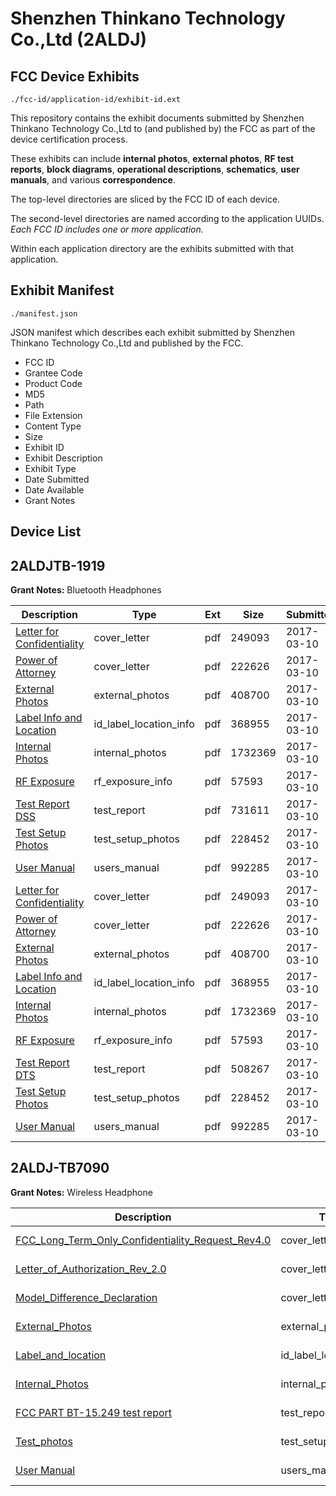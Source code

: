 # Shenzhen Thinkano Technology Co.,Ltd (2ALDJ)
## FCC Device Exhibits

```
./fcc-id/application-id/exhibit-id.ext
```

This repository contains the exhibit documents submitted by Shenzhen Thinkano Technology Co.,Ltd to (and published by) the FCC as part of the device certification process.

These exhibits can include **internal photos**, **external photos**, **RF test reports**, **block diagrams**, **operational descriptions**, **schematics**, **user manuals**, and various **correspondence**.

The top-level directories are sliced by the FCC ID of each device.

The second-level directories are named according to the application UUIDs. *Each FCC ID includes one or more application.*

Within each application directory are the exhibits submitted with that application. 

## Exhibit Manifest

```
./manifest.json
```

JSON manifest which describes each exhibit submitted by Shenzhen Thinkano Technology Co.,Ltd and published by the FCC.

- FCC ID
- Grantee Code
- Product Code
- MD5
- Path
- File Extension
- Content Type
- Size
- Exhibit ID
- Exhibit Description
- Exhibit Type
- Date Submitted
- Date Available
- Grant Notes

## Device List
## 2ALDJTB-1919
**Grant Notes:** Bluetooth Headphones

| Description | Type | Ext | Size | Submitted | Available |
| ----------- | ---- | --- | ---- | --------- | --------- |
| [Letter for Confidentiality](2ALDJTB-1919/e72d1e8088f3497843d583cbf7e8316b/3312191.pdf) | cover_letter | pdf | 249093 | 2017-03-10 | 2017-03-10 |
| [Power of Attorney](2ALDJTB-1919/e72d1e8088f3497843d583cbf7e8316b/3312192.pdf) | cover_letter | pdf | 222626 | 2017-03-10 | 2017-03-10 |
| [External Photos](2ALDJTB-1919/e72d1e8088f3497843d583cbf7e8316b/3312188.pdf) | external_photos | pdf | 408700 | 2017-03-10 | 2017-03-10 |
| [Label Info and Location](2ALDJTB-1919/e72d1e8088f3497843d583cbf7e8316b/3312190.pdf) | id_label_location_info | pdf | 368955 | 2017-03-10 | 2017-03-10 |
| [Internal Photos](2ALDJTB-1919/e72d1e8088f3497843d583cbf7e8316b/3312189.pdf) | internal_photos | pdf | 1732369 | 2017-03-10 | 2017-03-10 |
| [RF Exposure](2ALDJTB-1919/e72d1e8088f3497843d583cbf7e8316b/3312193.pdf) | rf_exposure_info | pdf | 57593 | 2017-03-10 | 2017-03-10 |
| [Test Report DSS](2ALDJTB-1919/e72d1e8088f3497843d583cbf7e8316b/3312260.pdf) | test_report | pdf | 731611 | 2017-03-10 | 2017-03-10 |
| [Test Setup Photos](2ALDJTB-1919/e72d1e8088f3497843d583cbf7e8316b/3312195.pdf) | test_setup_photos | pdf | 228452 | 2017-03-10 | 2017-03-10 |
| [User Manual](2ALDJTB-1919/e72d1e8088f3497843d583cbf7e8316b/3312196.pdf) | users_manual | pdf | 992285 | 2017-03-10 | 2017-03-10 |
| [Letter for Confidentiality](2ALDJTB-1919/15925d8adead8eabb65a47a7128a3c28/3312191.pdf) | cover_letter | pdf | 249093 | 2017-03-10 | 2017-03-10 |
| [Power of Attorney](2ALDJTB-1919/15925d8adead8eabb65a47a7128a3c28/3312192.pdf) | cover_letter | pdf | 222626 | 2017-03-10 | 2017-03-10 |
| [External Photos](2ALDJTB-1919/15925d8adead8eabb65a47a7128a3c28/3312188.pdf) | external_photos | pdf | 408700 | 2017-03-10 | 2017-03-10 |
| [Label Info and Location](2ALDJTB-1919/15925d8adead8eabb65a47a7128a3c28/3312190.pdf) | id_label_location_info | pdf | 368955 | 2017-03-10 | 2017-03-10 |
| [Internal Photos](2ALDJTB-1919/15925d8adead8eabb65a47a7128a3c28/3312189.pdf) | internal_photos | pdf | 1732369 | 2017-03-10 | 2017-03-10 |
| [RF Exposure](2ALDJTB-1919/15925d8adead8eabb65a47a7128a3c28/3312193.pdf) | rf_exposure_info | pdf | 57593 | 2017-03-10 | 2017-03-10 |
| [Test Report DTS](2ALDJTB-1919/15925d8adead8eabb65a47a7128a3c28/3312194.pdf) | test_report | pdf | 508267 | 2017-03-10 | 2017-03-10 |
| [Test Setup Photos](2ALDJTB-1919/15925d8adead8eabb65a47a7128a3c28/3312195.pdf) | test_setup_photos | pdf | 228452 | 2017-03-10 | 2017-03-10 |
| [User Manual](2ALDJTB-1919/15925d8adead8eabb65a47a7128a3c28/3312196.pdf) | users_manual | pdf | 992285 | 2017-03-10 | 2017-03-10 |
## 2ALDJ-TB7090
**Grant Notes:** Wireless Headphone

| Description | Type | Ext | Size | Submitted | Available |
| ----------- | ---- | --- | ---- | --------- | --------- |
| [FCC_Long_Term_Only_Confidentiality_Request_Rev4.0](2ALDJ-TB7090/6de9490b9f3ec534971ac47e58ead46c/3851630.pdf) | cover_letter | pdf | 22280 | 2018-05-16 | 2018-05-16 |
| [Letter_of_Authorization_Rev_2.0](2ALDJ-TB7090/6de9490b9f3ec534971ac47e58ead46c/3851632.pdf) | cover_letter | pdf | 44953 | 2018-05-16 | 2018-05-16 |
| [Model_Difference_Declaration](2ALDJ-TB7090/6de9490b9f3ec534971ac47e58ead46c/3851633.pdf) | cover_letter | pdf | 1339417 | 2018-05-16 | 2018-05-16 |
| [External_Photos](2ALDJ-TB7090/6de9490b9f3ec534971ac47e58ead46c/3851627.pdf) | external_photos | pdf | 785847 | 2018-05-16 | 2018-05-16 |
| [Label_and_location](2ALDJ-TB7090/6de9490b9f3ec534971ac47e58ead46c/3851631.pdf) | id_label_location_info | pdf | 162750 | 2018-05-16 | 2018-05-16 |
| [Internal_Photos](2ALDJ-TB7090/6de9490b9f3ec534971ac47e58ead46c/3851628.pdf) | internal_photos | pdf | 580115 | 2018-05-16 | 2018-05-16 |
| [FCC PART BT-15.249 test report](2ALDJ-TB7090/6de9490b9f3ec534971ac47e58ead46c/3851629.pdf) | test_report | pdf | 867328 | 2018-05-16 | 2018-05-16 |
| [Test_photos](2ALDJ-TB7090/6de9490b9f3ec534971ac47e58ead46c/3851626.pdf) | test_setup_photos | pdf | 139249 | 2018-05-16 | 2018-05-16 |
| [User Manual](2ALDJ-TB7090/6de9490b9f3ec534971ac47e58ead46c/3851634.pdf) | users_manual | pdf | 1331398 | 2018-05-16 | 2018-05-16 |
